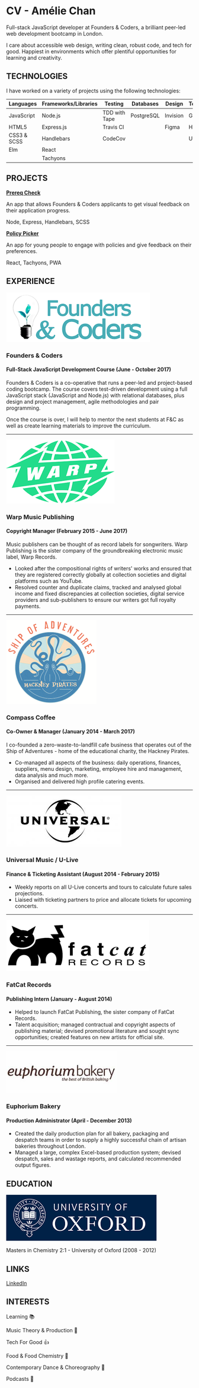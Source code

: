 # CV - Amélie Chan

Full-stack JavaScript developer at Founders & Coders, a brilliant peer-led web development bootcamp in London.

I care about accessible web design, writing clean, robust code, and tech for good. Happiest in environments which offer plentiful opportunities for learning and creativity.

## TECHNOLOGIES

I have worked on a variety of projects using the following technologies:

| Languages | Frameworks/Libraries | Testing | Databases | Design | Tools/Others |
| -------- | -------- | -------- | -------- |-------- |-------- |
| JavaScript     | Node.js     | TDD with Tape| PostgreSQL     | Invision | Git, GitHub     |
| HTML5 | Express.js | Travis CI | | Figma | Heroku |
| CSS3 & SCSS | Handlebars | CodeCov |    |      | User Testing |
| Elm | React |  |    |      |  |
|  | Tachyons |  |    |      |  |

## PROJECTS

**[Prereq Check](https://www.github.com/ameliejyc/prereq-check)**

An app that allows Founders & Coders applicants to get visual feedback on their application progress.

Node, Express, Handlebars, SCSS

**[Policy Picker](https://www.github.com/astroash/policy-picker)**

An app for young people to engage with policies and give feedback on their preferences.

React, Tachyons, PWA

## EXPERIENCE

![](/images/fac-logo.png?raw=true "F&C Logo")

### Founders & Coders

#### Full-Stack JavaScript Development Course (June - October 2017)

Founders & Coders is a co-operative that runs a peer-led and project-based coding bootcamp. The course covers test-driven development using a full JavaScript stack (JavaScript and Node.js) with relational databases, plus design and project management, agile methodologies and pair programming.

Once the course is over, I will help to mentor the next students at F&C as well as create learning materials to improve the curriculum.

------

![](/images/warp-logo.png?raw=true "Warp Logo")

### Warp Music Publishing

#### Copyright Manager (February 2015 - June 2017)

Music publishers can be thought of as record labels for songwriters. Warp Publishing is the sister company of the groundbreaking electronic music label, Warp Records.

* Looked after the compositional rights of writers' works and ensured that they are registered correctly globally at collection societies and digital platforms such as YouTube.
* Resolved counter and duplicate claims, tracked and analysed global income and fixed discrepancies at collection societies, digital service providers and sub-publishers to ensure our writers got full royalty payments.

------

![](/images/ship-logo.png?raw=true "Ship Logo")

### Compass Coffee

#### Co-Owner & Manager (January 2014 - March 2017)

I co-founded a zero-waste-to-landfill cafe business that operates out of the Ship of Adventures - home of the educational charity, the Hackney Pirates.
* Co-managed all aspects of the business: daily operations, finances, suppliers, menu design, marketing, employee hire and management, data analysis and much more.
* Organised and delivered high profile catering events.

------
![](/images/universal-logo.png?raw=true "Universal Logo")

### Universal Music / U-Live

#### Finance & Ticketing Assistant (August 2014 - February 2015)

* Weekly reports on all U-Live concerts and tours to calculate future sales projections.
* Liaised with ticketing partners to price and allocate tickets for upcoming concerts.

------

![](/images/fatcat-logo.png?raw=true "FatCat Logo")

### FatCat Records

#### Publishing Intern (January - August 2014)

* Helped to launch FatCat Publishing, the sister company of FatCat Records.
* Talent acquisition; managed contractual and copyright aspects of publishing material; devised promotional literature and sought sync opportunities; created features on new artists for official site.

------

![](/images/euphorium-logo.png?raw=true "Euphorium Logo")

### Euphorium Bakery

#### Production Administrator (April - December 2013)

* Created the daily production plan for all bakery, packaging and despatch teams in order to supply a highly successful chain of artisan bakeries throughout London.
* Managed a large, complex Excel-based production system; devised despatch, sales and wastage reports, and calculated recommended output figures.

## EDUCATION

![](/images/oxford-logo.png?raw=true "University of Oxford")

Masters in Chemistry 2:1 - University of Oxford (2008 - 2012)

## LINKS

[LinkedIn](https://www.linkedin.com/in/am%C3%A9lie-chan-413aa77b/)

## INTERESTS

Learning :books:

Music Theory & Production :musical_keyboard:

Tech For Good :+1:

Food & Food Chemistry :ramen:

Contemporary Dance & Choreography :dancer:

Podcasts :thought_balloon:
